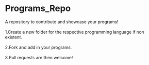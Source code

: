 # Programs_Repo
A repository to contribute and showcase your programs!
<br><br>
1.Create a new folder for the respective programming language if non existent.
<br><br>
2.Fork and add in your programs.
<br><br>
3.Pull requests are then welcome!

